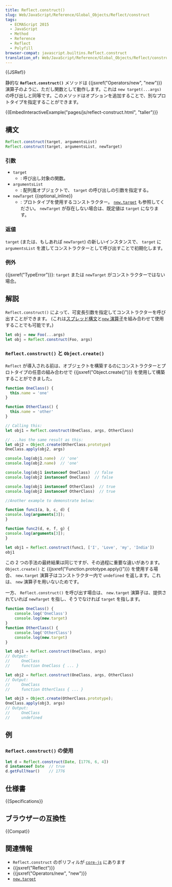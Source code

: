 ```yaml
---
title: Reflect.construct()
slug: Web/JavaScript/Reference/Global_Objects/Reflect/construct
tags:
  - ECMAScript 2015
  - JavaScript
  - Method
  - Reference
  - Reflect
  - Polyfill
browser-compat: javascript.builtins.Reflect.construct
translation_of: Web/JavaScript/Reference/Global_Objects/Reflect/construct
---
```

{{JSRef}}

静的な **`Reflect.construct()`** メソッドは {{jsxref("Operators/new", "new")}} 演算子のように、ただし関数として動作します。これは `new target(...args)` の呼び出しと同等です。このメソッドはオプションを追加することで、別なプロトタイプを指定することができます。

{{EmbedInteractiveExample("pages/js/reflect-construct.html", "taller")}}

## 構文

```js
Reflect.construct(target, argumentsList)
Reflect.construct(target, argumentsList, newTarget)
```

### 引数

- `target`
  - : 呼び出し対象の関数。
- `argumentsList`
  - : 配列風オブジェクトで、 `target` の呼び出しの引数を指定する。
- `newTarget` {{optional_inline}}
  - : プロトタイプを使用するコンストラクター。 [`new.target`](/ja/docs/Web/JavaScript/Reference/Operators/new.target) も参照してください。 `newTarget` が存在しない場合は、既定値は `target` になります。

### 返値

`target` (または、もしあれば `newTarget`) の新しいインスタンスで、 `target` に `argumentsList` を渡してコンストラクターとして呼び出すことで初期化します。

### 例外

{{jsxref("TypeError")}}: `target` または `newTarget` がコンストラクターではない場合。

## 解説

`Reflect.construct()` によって、可変長引数を指定してコンストラクターを呼び出すことができます。 (これは[スプレッド構文](/ja/docs/Web/JavaScript/Reference/Operators/Spread_syntax)と[`new` 演算子](/ja/docs/Web/JavaScript/Reference/Operators/new)を組み合わせて使用することでも可能です。)

```js
let obj = new Foo(...args)
let obj = Reflect.construct(Foo, args)
```

### `Reflect.construct()` と `Object.create()`

`Reflect` が導入される前は、オブジェクトを構築するのにコンストラクターとプロトタイプの任意の組み合わせで {{jsxref("Object.create()")}} を使用して構築することができました。

```js
function OneClass() {
  this.name = 'one'
}

function OtherClass() {
  this.name = 'other'
}

// Calling this:
let obj1 = Reflect.construct(OneClass, args, OtherClass)

// ...has the same result as this:
let obj2 = Object.create(OtherClass.prototype)
OneClass.apply(obj2, args)

console.log(obj1.name)  // 'one'
console.log(obj2.name)  // 'one'

console.log(obj1 instanceof OneClass)  // false
console.log(obj2 instanceof OneClass)  // false

console.log(obj1 instanceof OtherClass)  // true
console.log(obj2 instanceof OtherClass)  // true

//Another example to demonstrate below:

function func1(a, b, c, d) {
console.log(arguments[3]);
}

function func2(d, e, f, g) {
console.log(arguments[3]);
}

let obj1 = Reflect.construct(func1, ['I', 'Love', 'my', 'India'])
obj1
```

この 2 つの手法の最終結果は同じですが、その過程に重要な違いがあります。 `Object.create()` と {{jsxref("Function.prototype.apply()")}} を使用する場合、 `new.target` 演算子はコンストラクター内で `undefined` を返します。これは、 `new` 演算子を用いないためです。

一方、 `Reflect.construct()` を呼び出す場合は、 `new.target` 演算子は、提供されていれば `newTarget` を指し、そうでなければ `target` を指します。

```js
function OneClass() {
    console.log('OneClass')
    console.log(new.target)
}
function OtherClass() {
    console.log('OtherClass')
    console.log(new.target)
}

let obj1 = Reflect.construct(OneClass, args)
// Output:
//     OneClass
//     function OneClass { ... }

let obj2 = Reflect.construct(OneClass, args, OtherClass)
// Output:
//     OneClass
//     function OtherClass { ... }

let obj3 = Object.create(OtherClass.prototype);
OneClass.apply(obj3, args)
// Output:
//     OneClass
//     undefined
```

## 例

### `Reflect.construct()` の使用

```js
let d = Reflect.construct(Date, [1776, 6, 4])
d instanceof Date  // true
d.getFullYear()    // 1776
```

## 仕様書

{{Specifications}}

## ブラウザーの互換性

{{Compat}}

## 関連情報

- `Reflect.construct` のポリフィルが [`core-js`](https://github.com/zloirock/core-js#ecmascript-reflect) にあります
- {{jsxref("Reflect")}}
- {{jsxref("Operators/new", "new")}}
- [`new.target`](/ja/docs/Web/JavaScript/Reference/Operators/new.target)

